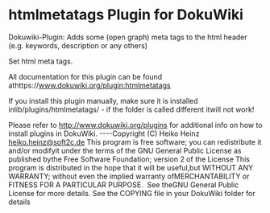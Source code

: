 # htmlmetatags Plugin for DokuWiki
Dokuwiki-Plugin: Adds some (open graph) meta tags to the html header (e.g. keywords, description or any others)


Set html meta tags.

All documentation for this plugin can be found athttps://www.dokuwiki.org/plugin:htmlmetatags

If you install this plugin manually, make sure it is installed inlib/plugins/htmlmetatags/ - if the folder is called different itwill not work!

Please refer to http://www.dokuwiki.org/plugins for additional info on how to install plugins in DokuWiki.
----Copyright (C) Heiko Heinz <heiko.heinz@soft2c.de>
This program is free software; you can redistribute it and/or modifyit under the terms of the GNU General Public License as published bythe Free Software Foundation; version 2 of the License
This program is distributed in the hope that it will be useful,but WITHOUT ANY WARRANTY; without even the implied warranty ofMERCHANTABILITY or FITNESS FOR A PARTICULAR PURPOSE.  See theGNU General Public License for more details.
See the COPYING file in your DokuWiki folder for details
